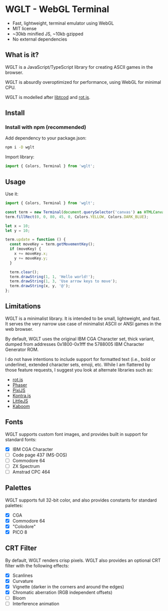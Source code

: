 # WGLT - WebGL Terminal

- Fast, lightweight, terminal emulator using WebGL
- MIT license
- ~30kb minified JS, ~10kb gzipped
- No external dependencies

## What is it?

WGLT is a JavaScript/TypeScript library for creating ASCII games in the browser.

WGLT is absurdly overoptimized for performance, using WebGL for minimal CPU.

WGLT is modelled after [libtcod](https://github.com/libtcod/libtcod) and [rot.js](https://ondras.github.io/rot.js/hp/).

## Install

### Install with npm (recommended)

Add dependency to your package.json:

```bash
npm i -D wglt
```

Import library:

```typescript
import { Colors, Terminal } from 'wglt';
```

## Usage

Use it:

```typescript
import { Colors, Terminal } from 'wglt';

const term = new Terminal(document.querySelector('canvas') as HTMLCanvasElement, 80, 45);
term.fillRect(0, 0, 80, 45, 0, Colors.YELLOW, Colors.DARK_BLUE);

let x = 10;
let y = 10;

term.update = function () {
  const moveKey = term.getMovementKey();
  if (moveKey) {
    x += moveKey.x;
    y += moveKey.y;
  }

  term.clear();
  term.drawString(1, 1, 'Hello world!');
  term.drawString(1, 3, 'Use arrow keys to move');
  term.drawString(x, y, '@');
};
```

## Limitations

WGLT is a minimalist library. It is intended to be small, lightweight, and fast. It serves the very narrow use case of minimalist ASCII or ANSI games in the web browser.

By default, WGLT uses the original IBM CGA Character set, thick variant, dumped from addresses 0x1800-0x1fff the 5788005 IBM Character Generator ROM.

I do not have intentions to include support for formatted text (i.e., bold or underline), extended character sets, emoji, etc. While I am flattered by those feature requests, I suggest you look at alternate libraries such as:

- [rot.js](https://ondras.github.io/rot.js/hp/)
- [Phaser](https://phaser.io/)
- [PixiJS](https://pixijs.com/)
- [Kontra.js](https://github.com/straker/kontra)
- [LittleJS](https://github.com/KilledByAPixel/LittleJS)
- [Kaboom](https://kaboomjs.com/)

## Fonts

WGLT supports custom font images, and provides built in support for standard fonts:

- [x] IBM CGA Character
- [ ] Code page 437 (MS-DOS)
- [ ] Commodore 64
- [ ] ZX Spectrum
- [ ] Amstrad CPC 464

## Palettes

WGLT supports full 32-bit color, and also provides constants for standard palettes:

- [x] CGA
- [x] Commodore 64
- [x] "Colodore"
- [x] PICO 8

## CRT Filter

By default, WGLT renders crisp pixels. WGLT also provides an optional CRT filter with the following effects:

- [x] Scanlines
- [x] Curvature
- [x] Vignette (darker in the corners and around the edges)
- [x] Chromatic aberration (RGB independent offsets)
- [ ] Bloom
- [ ] Interference animation
